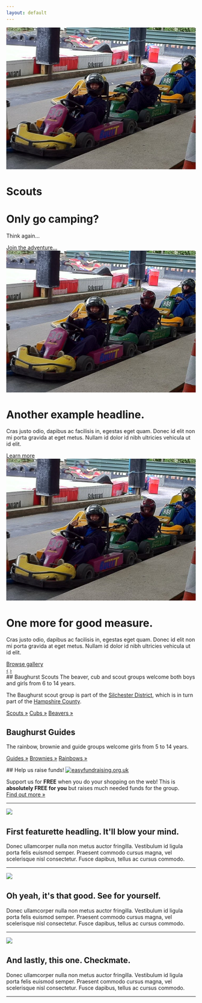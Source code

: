```yaml
---
layout: default
---
```


<!-- Carousel
================================================== -->
<div id="myCarousel" class="carousel slide">
  <div class="carousel-inner">
    <div class="item active">
      <img src="images/scouts/scouts-karting.jpg" alt="">
      <div class="container">
        <div class="carousel-caption scouts">
          <h1 class="alt-scouts">Scouts</h1>
          <h1 >Only go camping?</h1>
          <p class="lead alt-scouts">Think again...</p>
          <a class="btn btn-large btn-primary" href="scouts">Join the adventure...</a>
        </div>
      </div>
    </div>
    <div class="item">
      <img src="images/scouts/scouts-karting.jpg" alt="">
      <div class="container">
        <div class="carousel-caption">
          <h1>Another example headline.</h1>
          <p class="lead">Cras justo odio, dapibus ac facilisis in, egestas eget quam. Donec id elit non mi porta gravida at eget metus. Nullam id dolor id nibh ultricies vehicula ut id elit.</p>
          <a class="btn btn-large btn-primary" href="#">Learn more</a>
        </div>
      </div>
    </div>
    <div class="item">
      <img src="images/scouts/scouts-karting.jpg" alt="">
      <div class="container">
        <div class="carousel-caption">
          <h1>One more for good measure.</h1>
          <p class="lead">Cras justo odio, dapibus ac facilisis in, egestas eget quam. Donec id elit non mi porta gravida at eget metus. Nullam id dolor id nibh ultricies vehicula ut id elit.</p>
          <a class="btn btn-large btn-primary" href="#">Browse gallery</a>
        </div>
      </div>
    </div>
  </div>
  <a class="left carousel-control" href="#myCarousel" data-slide="prev">&lsaquo;</a>
  <a class="right carousel-control" href="#myCarousel" data-slide="next">&rsaquo;</a>
</div><!-- /.carousel -->



<!-- Marketing messaging and featurettes
================================================== -->
<!-- Wrap the rest of the page in another container to center all the content. -->

<section class="container marketing">

  <!-- Three columns of text below the carousel -->
<section class="row">
  <article class="span4">
## Baughurst Scouts
The beaver, cub and scout groups welcome both boys and girls from 6 to 14 years.

The Baughurst scout group is part of the [Silchester District](http://www.silchester-scouts.org.uk), which is in turn part of the [Hampshire County](http://www.scouts-hants.org.uk).

<a class="btn" href="scouts">Scouts &raquo;</a>
<a class="btn" href="cubs">Cubs &raquo;</a>
<a class="btn" href="beavers">Beavers &raquo;</a>
  </article><!-- /.span4 -->
  <article class="span4">

## Baughurst Guides

The rainbow, brownie and guide groups welcome girls from 5 to 14 years.  

<a class="btn" href="guides">Guides &raquo;</a>
<a class="btn" href="brownies">Brownies &raquo;</a>
<a class="btn" href="rainbows">Rainbows &raquo;</a>
</article><!-- /.span4 -->
<article class="span4">
## Help us raise funds!
<!-- Here's my badge to show support for Baughurst Scout and Guide Group. They raise funds with easyfundraising.org.uk -->
<a href="http://www.easyfundraising.org.uk/causes/baughurstsgg/?badge=mycause_large_DF8KIW_1WKLJR.png&amp;u=1WKLJR&amp;urp=1WKLJR" class="easyfundraisingBadge"><img src="http://www.easyfundraising.org.uk/images/thanks-for-badging/mycause_large_DF8KIW_1WKLJR.png" border="0" alt="easyfundraising.org.uk"></a>

Support us for **FREE** when you do your shopping on the web!
This is **absolutely FREE for you** but raises much needed funds for the group.  
<a class="btn" href="easy-fundraising">Find out more &raquo;</a>
  
</article><!-- /.span4 -->
</section><!-- /.row -->


<!-- START THE FEATURETTES -->

<hr class="featurette-divider">

<div class="featurette">
  <img class="featurette-image pull-right" src="../assets/img/examples/browser-icon-chrome.png">
  <h2 class="featurette-heading">First featurette headling. <span class="muted">It'll blow your mind.</span></h2>
  <p class="lead">Donec ullamcorper nulla non metus auctor fringilla. Vestibulum id ligula porta felis euismod semper. Praesent commodo cursus magna, vel scelerisque nisl consectetur. Fusce dapibus, tellus ac cursus commodo.</p>
</div>

<hr class="featurette-divider">

<div class="featurette">
  <img class="featurette-image pull-left" src="../assets/img/examples/browser-icon-firefox.png">
  <h2 class="featurette-heading">Oh yeah, it's that good. <span class="muted">See for yourself.</span></h2>
  <p class="lead">Donec ullamcorper nulla non metus auctor fringilla. Vestibulum id ligula porta felis euismod semper. Praesent commodo cursus magna, vel scelerisque nisl consectetur. Fusce dapibus, tellus ac cursus commodo.</p>
</div>

<hr class="featurette-divider">

<div class="featurette">
  <img class="featurette-image pull-right" src="../assets/img/examples/browser-icon-safari.png">
  <h2 class="featurette-heading">And lastly, this one. <span class="muted">Checkmate.</span></h2>
  <p class="lead">Donec ullamcorper nulla non metus auctor fringilla. Vestibulum id ligula porta felis euismod semper. Praesent commodo cursus magna, vel scelerisque nisl consectetur. Fusce dapibus, tellus ac cursus commodo.</p>
</div>

<hr class="featurette-divider">

<!-- /END THE FEATURETTES -->

<script>
  !function ($) {
    $(function(){
      // carousel demo
      $('#myCarousel').carousel()
    })
  }(window.jQuery)
</script>

</section>  



<!--div class="span9">
  {% assign index = true %}
  {% for post in paginator.posts %}
  {% assign content = post.content %}
    <article>
      {% include article.html %}
    </article>
  {% endfor %}
  <ul class="pager">
    {% if paginator.next_page %}
    <li class="previous"><a href="{{paginator.next_page}}">&larr; Older</a></li>
    {% endif %}
    <li><a href="/blog/archives">Blog Archives</a></li>
    {% if paginator.previous_page %}
    <li class="next"><a href="{{paginator.previous_page}}">Newer &rarr;</a></li>
    {% endif %}
  </ul>
</div-->


